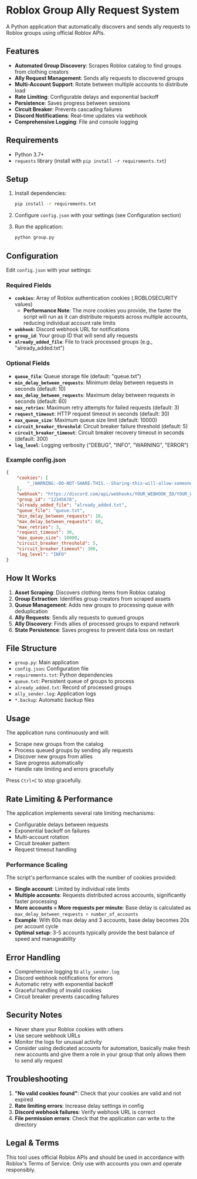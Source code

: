 # Roblox Group Ally Request System

A Python application that automatically discovers and sends ally requests to Roblox groups using official Roblox APIs.

## Features

- **Automated Group Discovery**: Scrapes Roblox catalog to find groups from clothing creators
- **Ally Request Management**: Sends ally requests to discovered groups
- **Multi-Account Support**: Rotate between multiple accounts to distribute load
- **Rate Limiting**: Configurable delays and exponential backoff
- **Persistence**: Saves progress between sessions
- **Circuit Breaker**: Prevents cascading failures
- **Discord Notifications**: Real-time updates via webhook
- **Comprehensive Logging**: File and console logging

## Requirements

- Python 3.7+
- `requests` library (install with `pip install -r requirements.txt`)

## Setup

1. Install dependencies:
   ```bash
   pip install -r requirements.txt
   ```

2. Configure `config.json` with your settings (see Configuration section)

3. Run the application:
   ```bash
   python group.py
   ```

## Configuration

Edit `config.json` with your settings:

### Required Fields

- **`cookies`**: Array of Roblox authentication cookies (.ROBLOSECURITY values)
  - **Performance Note**: The more cookies you provide, the faster the script will run as it can distribute requests across multiple accounts, reducing individual account rate limits
- **`webhook`**: Discord webhook URL for notifications
- **`group_id`**: Your group ID that will send ally requests
- **`already_added_file`**: File to track processed groups (e.g., "already_added.txt")

### Optional Fields

- **`queue_file`**: Queue storage file (default: "queue.txt")
- **`min_delay_between_requests`**: Minimum delay between requests in seconds (default: 10)
- **`max_delay_between_requests`**: Maximum delay between requests in seconds (default: 60)
- **`max_retries`**: Maximum retry attempts for failed requests (default: 3)
- **`request_timeout`**: HTTP request timeout in seconds (default: 30)
- **`max_queue_size`**: Maximum queue size limit (default: 10000)
- **`circuit_breaker_threshold`**: Circuit breaker failure threshold (default: 5)
- **`circuit_breaker_timeout`**: Circuit breaker recovery timeout in seconds (default: 300)
- **`log_level`**: Logging verbosity ("DEBUG", "INFO", "WARNING", "ERROR")

### Example config.json

```json
{
    "cookies": [
        "_|WARNING:-DO-NOT-SHARE-THIS.--Sharing-this-will-allow-someone-to-log-in-as-you-and-to-steal-your-ROBUX-and-items.|_COOKIE_VALUE_HERE"
    ],
    "webhook": "https://discord.com/api/webhooks/YOUR_WEBHOOK_ID/YOUR_WEBHOOK_TOKEN",
    "group_id": "12345678",
    "already_added_file": "already_added.txt",
    "queue_file": "queue.txt",
    "min_delay_between_requests": 10,
    "max_delay_between_requests": 60,
    "max_retries": 3,
    "request_timeout": 30,
    "max_queue_size": 10000,
    "circuit_breaker_threshold": 5,
    "circuit_breaker_timeout": 300,
    "log_level": "INFO"
}
```

## How It Works

1. **Asset Scraping**: Discovers clothing items from Roblox catalog
2. **Group Extraction**: Identifies group creators from scraped assets
3. **Queue Management**: Adds new groups to processing queue with deduplication
4. **Ally Requests**: Sends ally requests to queued groups
5. **Ally Discovery**: Finds allies of processed groups to expand network
6. **State Persistence**: Saves progress to prevent data loss on restart

## File Structure

- `group.py`: Main application
- `config.json`: Configuration file
- `requirements.txt`: Python dependencies
- `queue.txt`: Persistent queue of groups to process
- `already_added.txt`: Record of processed groups
- `ally_sender.log`: Application logs
- `*.backup`: Automatic backup files

## Usage

The application runs continuously and will:
- Scrape new groups from the catalog
- Process queued groups by sending ally requests
- Discover new groups from allies
- Save progress automatically
- Handle rate limiting and errors gracefully

Press `Ctrl+C` to stop gracefully.

## Rate Limiting & Performance

The application implements several rate limiting mechanisms:
- Configurable delays between requests
- Exponential backoff on failures
- Multi-account rotation
- Circuit breaker pattern
- Request timeout handling

### Performance Scaling
The script's performance scales with the number of cookies provided:
- **Single account**: Limited by individual rate limits
- **Multiple accounts**: Requests distributed across accounts, significantly faster processing
- **More accounts = More requests per minute**: Base delay is calculated as `max_delay_between_requests ÷ number_of_accounts`
- **Example**: With 60s max delay and 3 accounts, base delay becomes 20s per account cycle
- **Optimal setup**: 3-5 accounts typically provide the best balance of speed and manageability

## Error Handling

- Comprehensive logging to `ally_sender.log`
- Discord webhook notifications for errors
- Automatic retry with exponential backoff
- Graceful handling of invalid cookies
- Circuit breaker prevents cascading failures

## Security Notes

- Never share your Roblox cookies with others
- Use secure webhook URLs
- Monitor the logs for unusual activity
- Consider using dedicated accounts for automation, basically make fresh new accounts and give them a role in your group that only allows them to send ally request

## Troubleshooting

1. **"No valid cookies found"**: Check that your cookies are valid and not expired
2. **Rate limiting errors**: Increase delay settings in config
3. **Discord webhook failures**: Verify webhook URL is correct
4. **File permission errors**: Check that the application can write to the directory

## Legal & Terms

This tool uses official Roblox APIs and should be used in accordance with Roblox's Terms of Service. Only use with accounts you own and operate responsibly.
